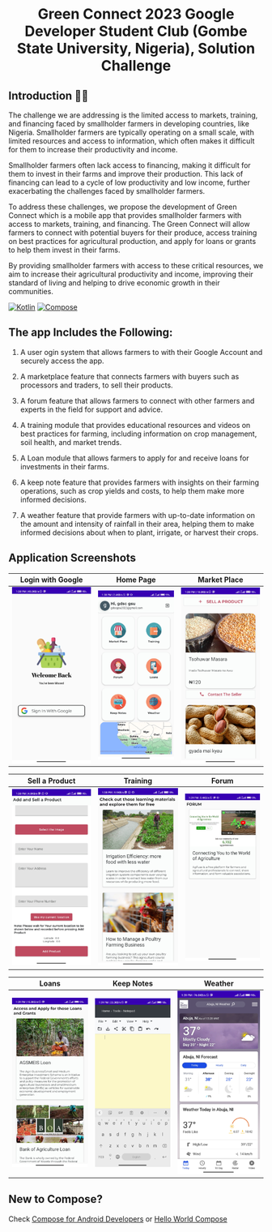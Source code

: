 <h1 align="center"> Green Connect 2023 Google Developer Student Club (Gombe State University, Nigeria), Solution Challenge</h1>

## Introduction 🙋‍♂️
The challenge we are addressing is the limited access to markets, training, and financing faced by smallholder farmers in developing countries, like Nigeria. Smallholder farmers are typically operating on a small scale, with limited resources and access to information, which often makes it difficult for them to increase their productivity and income.


Smallholder farmers often lack access to financing, making it difficult for them to invest in their farms and improve their production. This lack of financing can lead to a cycle of low productivity and low income, further exacerbating the challenges faced by smallholder farmers.

To address these challenges, we propose the development of Green Connect which is a mobile app that provides smallholder farmers with access to markets, training, and financing. The Green Connect will allow farmers to connect with potential buyers for their produce, access training on best practices for agricultural production, and apply for loans or grants to help them invest in their farms.

By providing smallholder farmers with access to these critical resources, we aim to increase their agricultural productivity and income, improving their standard of living and helping to drive economic growth in their communities.

[![Kotlin](https://img.shields.io/badge/Kotlin-1.8.0-green.svg)]() [![Compose](https://img.shields.io/badge/Compose-1.3.3-green.svg)]()

## The app Includes the Following:
1. A user ogin system that allows farmers to with their Google Account and securely access the app.

2. A marketplace feature that connects farmers with buyers such as processors and traders, to sell their products.

3. A forum feature that allows farmers to connect with other farmers and experts in the field for support and advice.

4. A training module that provides educational resources and videos on best practices for farming, including information on crop management, soil health, and market trends.

4. A Loan module that allows farmers to apply for and receive loans for investments in their farms.

5. A keep note feature that provides farmers with insights on their farming operations, such as crop yields and costs, to help them make more informed decisions.

6. A weather feature that provide farmers with up-to-date information on the amount and intensity of rainfall in their area, helping them to make informed decisions about when to plant, irrigate, or harvest their crops.

## Application Screenshots

| Login with Google  | Home Page | Market Place |
| ------------- | ------------- | ------------- |
| ![login](screenshot/1.jpg)  | ![home page](screenshot/2.jpg)  | ![market place](screenshot/3.jpg)  |

| Sell a Product  | Training | Forum |
| ------------- | ------------- | ------------- |
| ![sell a product](screenshot/4.jpg)  | ![training](screenshot/5.jpg)  | ![forum](screenshot/6.jpg)  |

| Loans  | Keep Notes | Weather |
| ------------- | ------------- | ------------- |
| ![loans](screenshot/7.jpg)  | ![notes](screenshot/8.jpg)  | ![weather](screenshot/9.jpg)  |


## New to Compose?
Check [Compose for Android Developers](https://foso.github.io/Jetpack-Compose-Playground/compose_for/android_devs/) or [Hello World Compose](https://foso.github.io/Jetpack-Compose-Playground/general/helloworld/)
